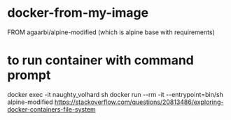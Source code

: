 # docker-from-my-image
FROM agaarbi/alpine-modified (which is alpine base with requirements)

# to run container with command prompt
docker exec -it naughty_volhard sh
docker run --rm -it --entrypoint=bin/sh alpine-modified
https://stackoverflow.com/questions/20813486/exploring-docker-containers-file-system
